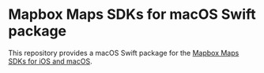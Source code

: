 # Mapbox Maps SDKs for macOS Swift package

This repository provides a macOS Swift package for the [Mapbox Maps SDKs for iOS and macOS](https://github.com/mapbox/mapbox-gl-native-ios).